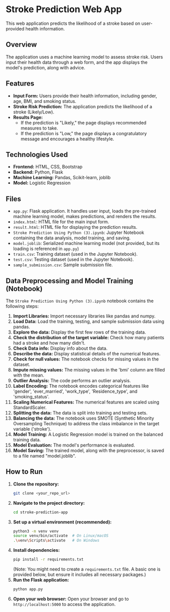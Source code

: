 # Stroke Prediction Web App

This web application predicts the likelihood of a stroke based on user-provided health information.

## Overview

The application uses a machine learning model to assess stroke risk. Users input their health data through a web form, and the app displays the model's prediction, along with advice.

## Features

* **Input Form:** Users provide their health information, including gender, age, BMI, and smoking status.
* **Stroke Risk Prediction:** The application predicts the likelihood of a stroke (Likely/Low).
* **Results Page:**
    * If the prediction is "Likely," the page displays recommended measures to take.
    * If the prediction is "Low," the page displays a congratulatory message and encourages a healthy lifestyle.

## Technologies Used

* **Frontend:** HTML, CSS, Bootstrap
* **Backend:** Python, Flask
* **Machine Learning:** Pandas, Scikit-learn, joblib
* **Model:** Logistic Regression

## Files

* `app.py`: Flask application. It handles user input, loads the pre-trained machine learning model, makes predictions, and renders the results.
* `index.html`: HTML file for the main input form.
* `result.html`: HTML file for displaying the prediction results.
* `Stroke Prediction Using Python (3).ipynb`: Jupyter Notebook containing the data analysis, model training, and saving.
* `model.joblib`: Serialized machine learning model (not provided, but its loading is referenced in `app.py`)
* `train.csv`: Training dataset (used in the Jupyter Notebook).
* `test.csv`: Testing dataset (used in the Jupyter Notebook).
* `sample_submission.csv`: Sample submission file.

## Data Preprocessing and Model Training (Notebook)

The `Stroke Prediction Using Python (3).ipynb` notebook contains the following steps:

1.  **Import Libraries:** Import necessary libraries like pandas and numpy.
2.  **Load Data:** Load the training, testing, and sample submission data using pandas.
3.  **Explore the data:** Display the first few rows of the training data.
4.  **Check the distribution of the target variable:** Check how many patients had a stroke and how many didn't.
5.  **Check Data info:** Display info about the data.
6.  **Describe the data:** Display statistical details of the numerical features.
7.  **Check for null values:** The notebook checks for missing values in the dataset.
8.  **Impute missing values:** The missing values in the 'bmi' column are filled with the mean.
9.  **Outlier Analysis:** The code performs an outlier analysis.
10. **Label Encoding:** The notebook encodes categorical features like 'gender', 'ever_married', 'work_type', 'Residence_type', and 'smoking_status'.
11. **Scaling Numerical Features:** The numerical features are scaled using StandardScaler.
12. **Splitting the data:** The data is split into training and testing sets.
13. **Balancing the data:** The notebook uses SMOTE (Synthetic Minority Oversampling Technique) to address the class imbalance in the target variable ('stroke').
14. **Model Training:** A Logistic Regression model is trained on the balanced training data.
15. **Model Evaluation:** The model's performance is evaluated.
16. **Model Saving:** The trained model, along with the preprocessor, is saved to a file named "model.joblib".

## How to Run

1.  **Clone the repository:**
    ```bash
    git clone <your_repo_url>
    ```
2.  **Navigate to the project directory:**
    ```bash
    cd stroke-prediction-app
    ```
3.  **Set up a virtual environment (recommended):**
    ```bash
    python3 -m venv venv
    source venv/bin/activate  # On Linux/macOS
    .\venv\Scripts\activate   # On Windows
    ```
4.  **Install dependencies:**
    ```bash
    pip install -r requirements.txt
    ```
    (Note: You might need to create a `requirements.txt` file. A basic one is provided below, but ensure it includes all necessary packages.)
5.  **Run the Flask application:**
    ```bash
    python app.py
    ```
6.  **Open your web browser:**
    Open your browser and go to `http://localhost:5000` to access the application.

